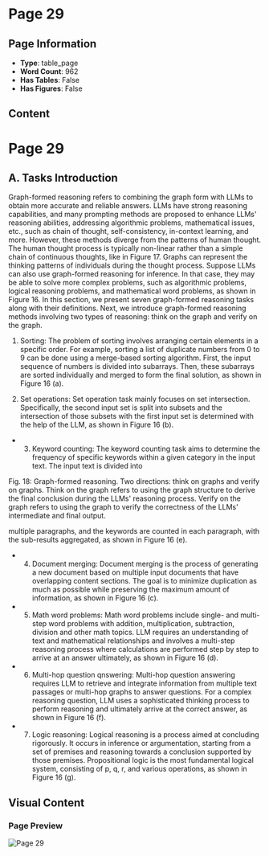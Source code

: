 # Page 29

## Page Information

- **Type**: table_page
- **Word Count**: 962
- **Has Tables**: False
- **Has Figures**: False

## Content

# Page 29

## A. Tasks Introduction

Graph-formed reasoning refers to combining the graph form with LLMs to obtain more accurate and reliable answers. LLMs have strong reasoning capabilities, and many prompting methods are proposed to enhance LLMs' reasoning abilities, addressing algorithmic problems, mathematical issues, etc., such as chain of thought, self-consistency, in-context learning, and more. However, these methods diverge from the patterns of human thought. The human thought process is typically non-linear rather than a simple chain of continuous thoughts, like in Figure 17. Graphs can represent the thinking patterns of individuals during the thought process. Suppose LLMs can also use graph-formed reasoning for inference. In that case, they may be able to solve more complex problems, such as algorithmic problems, logical reasoning problems, and mathematical word problems, as shown in Figure 16. In this section, we present seven graph-formed reasoning tasks along with their definitions. Next, we introduce graph-formed reasoning methods involving two types of reasoning: think on the graph and verify on the graph.

1) Sorting: The problem of sorting involves arranging certain elements in a specific order. For example, sorting a list of duplicate numbers from 0 to 9 can be done using a merge-based sorting algorithm. First, the input sequence of numbers is divided into subarrays. Then, these subarrays are sorted individually and merged to form the final solution, as shown in Figure 16 (a).

2) Set operations: Set operation task mainly focuses on set intersection. Specifically, the second input set is split into subsets and the intersection of those subsets with the first input set is determined with the help of the LLM, as shown in Figure 16 (b).

- 3) Keyword counting: The keyword counting task aims to determine the frequency of specific keywords within a given category in the input text. The input text is divided into

<!-- image -->

Fig. 18: Graph-formed reasoning. Two directions: think on graphs and verify on graphs. Think on the graph refers to using the graph structure to derive the final conclusion during the LLMs' reasoning process. Verify on the graph refers to using the graph to verify the correctness of the LLMs' intermediate and final output.

<!-- image -->

multiple paragraphs, and the keywords are counted in each paragraph, with the sub-results aggregated, as shown in Figure 16 (e).

- 4) Document merging: Document merging is the process of generating a new document based on multiple input documents that have overlapping content sections. The goal is to minimize duplication as much as possible while preserving the maximum amount of information, as shown in Figure 16 (c).
- 5) Math word problems: Math word problems include single- and multi-step word problems with addition, multiplication, subtraction, division and other math topics. LLM requires an understanding of text and mathematical relationships and involves a multi-step reasoning process where calculations are performed step by step to arrive at an answer ultimately, as shown in Figure 16 (d).
- 6) Multi-hop question qnswering: Multi-hop question answering requires LLM to retrieve and integrate information from multiple text passages or multi-hop graphs to answer questions. For a complex reasoning question, LLM uses a sophisticated thinking process to perform reasoning and ultimately arrive at the correct answer, as shown in Figure 16 (f).
- 7) Logic reasoning: Logical reasoning is a process aimed at concluding rigorously. It occurs in inference or argumentation, starting from a set of premises and reasoning towards a conclusion supported by those premises. Propositional logic is the most fundamental logical system, consisting of p, q, r, and various operations, as shown in Figure 16 (g).

## Visual Content

### Page Preview

![Page 29](/projects/llms/images/A_Survey_of_Large_Language_Models_on_Generative_Graph_Analytics_Query_Learning_and_Applications_page_29.png)
